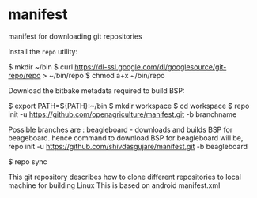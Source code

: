 manifest
========

manifest for downloading git repositories


Install the `repo` utility:

$ mkdir ~/bin
$ curl https://dl-ssl.google.com/dl/googlesource/git-repo/repo > ~/bin/repo
$ chmod a+x ~/bin/repo

Download the bitbake metadata required to build BSP:

$ export PATH=${PATH}:~/bin
$ mkdir workspace
$ cd workspace
$ repo init -u https://github.com/openagriculture/manifest.git -b branchname

  Possible branches are :
	beagleboard - downloads and builds BSP for beageboard.
	hence command to download BSP for beagleboard will be,
	repo init -u https://github.com/shivdasgujare/manifest.git -b beagleboard

$ repo sync


This git repository describes how to clone different
repositories to local machine for building Linux
This is based on android manifest.xml
